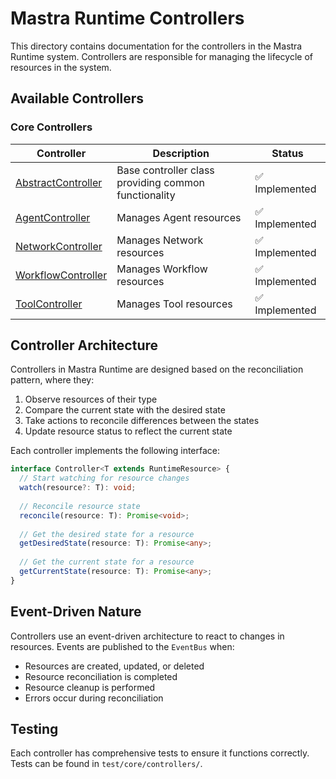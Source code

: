 # Mastra Runtime Controllers

This directory contains documentation for the controllers in the Mastra Runtime system. Controllers are responsible for managing the lifecycle of resources in the system.

## Available Controllers

### Core Controllers

| Controller | Description | Status |
|------------|-------------|--------|
| [AbstractController](AbstractController.md) | Base controller class providing common functionality | ✅ Implemented |
| [AgentController](AgentController.md) | Manages Agent resources | ✅ Implemented |
| [NetworkController](NetworkController.md) | Manages Network resources | ✅ Implemented |
| [WorkflowController](WorkflowController.md) | Manages Workflow resources | ✅ Implemented |
| [ToolController](ToolController.md) | Manages Tool resources | ✅ Implemented |

## Controller Architecture

Controllers in Mastra Runtime are designed based on the reconciliation pattern, where they:

1. Observe resources of their type
2. Compare the current state with the desired state
3. Take actions to reconcile differences between the states
4. Update resource status to reflect the current state

Each controller implements the following interface:

```typescript
interface Controller<T extends RuntimeResource> {
  // Start watching for resource changes
  watch(resource?: T): void;
  
  // Reconcile resource state
  reconcile(resource: T): Promise<void>;
  
  // Get the desired state for a resource
  getDesiredState(resource: T): Promise<any>;
  
  // Get the current state for a resource
  getCurrentState(resource: T): Promise<any>;
}
```

## Event-Driven Nature

Controllers use an event-driven architecture to react to changes in resources. Events are published to the `EventBus` when:

- Resources are created, updated, or deleted
- Resource reconciliation is completed
- Resource cleanup is performed
- Errors occur during reconciliation

## Testing

Each controller has comprehensive tests to ensure it functions correctly. Tests can be found in `test/core/controllers/`. 